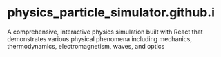 # physics_particle_simulator.github.i
A comprehensive, interactive physics simulation built with React that demonstrates various physical phenomena including mechanics, thermodynamics, electromagnetism, waves, and optics
